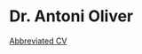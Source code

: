 # Dr. Antoni Oliver

[Abbreviated CV](https://github.com/aoliverg/aoliverg.github.io/blob/main/autoCV.pdf)
